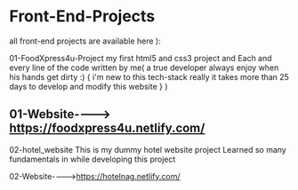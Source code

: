 # Front-End-Projects
all front-end projects are available here ):

01-FoodXpress4u-Project
my first html5 and css3 project and Each and every line of the code written by me( a true developer always enjoy when his hands get dirty :) { i'm new to this tech-stack really it takes more than 25 days to develop and modify  this website } )

01-Website----> https://foodxpress4u.netlify.com/
------------------------------------------------------------------------------------------------------------------------------
02-hotel_website
 This is my dummy hotel website project Learned so many fundamentals in while developing this project

02-Website---->https://hotelnag.netlify.com/
